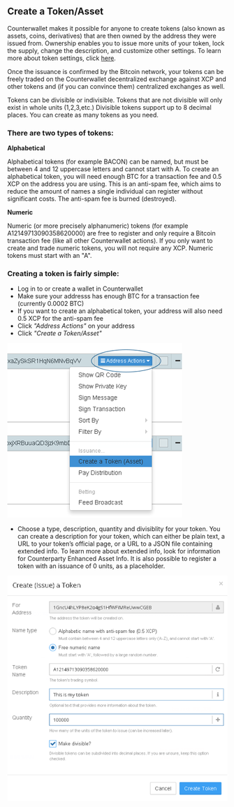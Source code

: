 Create a Token/Asset
---------------------------

Counterwallet makes it possible for anyone to create tokens (also known as assets, coins, derivatives) that are then owned by the address they were issued from. Ownership enables you to issue more units of your token, lock the supply, change the description, and customize other settings. To learn more about token settings, click [here](change_token_settings.md).

Once the issuance is confirmed by the Bitcoin network, your tokens can be freely traded on the Counterwallet decentralized exchange against XCP and other tokens and (if you can convince them) centralized exchanges as well.

Tokens can be divisible or indivisible. Tokens that are not divisible will only exist in whole units (1,2,3,etc.) Divisible tokens support up to 8 decimal places. You can create as many tokens as you need. 

### There are two types of tokens:

**Alphabetical**

Alphabetical tokens (for example BACON) can be named, but must be between 4 and 12 uppercase letters and cannot start with A. To create an alphabetical token, you will need enough BTC for a transaction fee and 0.5 XCP on the address you are using. This is an anti-spam fee, which aims to reduce the amount of names a single individual can register without significant costs. The anti-spam fee is burned (destroyed).

**Numeric**

Numeric (or more precisely alphanumeric) tokens (for example A12149713090358620000) are free to register and only require a Bitcoin transaction fee (like all other Counterwallet actions). If you only want to create and trade numeric tokens, you will not require any XCP. Numeric tokens must start with an "A".

### Creating a token is fairly simple:

* Log in to or create a wallet in Counterwallet
* Make sure your addresss has enough BTC for a transaction fee (currently 0.0002 BTC)
* If you want to create an alphabetical token, your address will also need 0.5 XCP for the anti-spam fee
* Click *"Address Actions"* on your address
* Click *"Create a Token/Asset"*

![](/_images/create_token1.png)

* Choose a type, description, quantity and divisiblity for your token. You can create a description for your token, which can either be plain text, a URL to your token’s official page, or a URL to a JSON file containing extended info. To learn more about extended info, look for information for Counterparty Enhanced Asset Info. It is also possible to register a token with an issuance of 0 units, as a placeholder.

![](/_images/create_token2.png)


